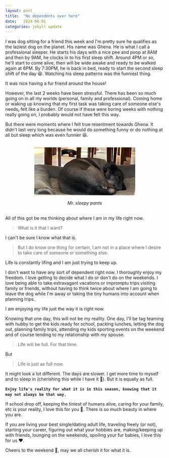 ```yaml
---
layout: post
title:  "No dependents over here"
date:   2024-08-01
categories: jekyll update
--- 
```



I was dog sitting for a friend this week and I'm pretty sure he qualifies as the laziest dog on the planet. His name was Ghena. He is what I call a professional sleeper. He starts his days with a nice pee and poop at 8AM and then by 9AM, he clocks in to his first sleep shift. Around 4PM or so, he'll start to come alive, then will be wide awake and ready to be walked again at 6PM. By 7:30PM, he is back in bed, ready to start the second sleep shift of the day :laughing:. Watching his sleep patterns was the funniest thing.

It was nice having a fur friend around the house!

However, the last 2 weeks have been stressful. There has been so much going on in all my worlds (personal, family and professional). Coming home or waking up knowing that my first task was taking care of someone else's needs, felt like a burden. Of course if these were boring weeks with nothing really going on, I probably would not have felt this way. 

But there were moments where I felt true resentment towards Ghena. It didn't last very long because he would do something funny or do nothing at all but sleep which was even funnier :laughing:. 

<br>
<div style="display: flex; justify-content: center; flex-direction:column; width: 100%">
  <img src="/assets/ghena.jpg" alt="timeout gif" style="width: 20rem; display: flex; align-self: center; ">
  <span style="display: flex; align-self: center; margin-top:1rem; font-style: italic;">Mr. sleepy pants</span>
</div><br>

All of this got be me thinking about where I am in my life right now. 
>What is it that I want?

I can't be sure I know what that is. 
>But I do know one thing for certain, I am not in a place where I desire to take care of someone or something else. 

Life is constantly lifing and I am just trying to keep up. 

I don't want to have any sort of dependent right now. I thoroughly enjoy my freedom. I love getting to decide what I do or don't do on the weekends. I love being able to take extravagant vacations or impromptu trips visiting family or friends, without having to think twice about where I am going to leave the dog while I'm away or taking the tiny humans into account when planning trips. 

I am enjoying my life just the way it is right now. 

Knowing that one day, this will not be my reality. One day, I'll be tag teaming with hubby to get the kids ready for school, packing lunches, letting the dog out, planning family trips, attending my kids sporting events on the weekend and of course tending to my relationship with my spouse. 

> Life will be full. For that time. 

But

> Life is just as full now. 

It might look a lot different. The days are slower. I get more time to myself and to sleep in (cherishing this while I have it :brown_heart:). But it is equally as full. 


**`Enjoy life's reality for what it is in this season, knowing that it may not always be that way.`**

If school drop off, keeping the tiniest of humans alive, caring for your family, etc is your reality, I love this for you :clap:. There is so much beauty in where you are. 

If you are living your best single/dating adult life, traveling freely (or not), starting your career, figuring out what your hobbies are, making/keeping up with friends, lounging on the weekends, spoiling your fur babies, I love this for us :heart:. 

Cheers to the weekend :tropical_drink:, may we all cherish it for what it is. 